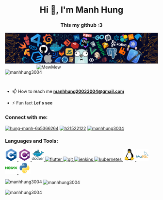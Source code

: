 <h1 align="center">Hi 👋, I'm Manh Hung</h1>
<h3 align="center">This my github :3</h3>
<a target="_blank" rel="noopener noreferrer" href="https://github.com/phearunum/phearunum/blob/main/header.png"><img src="https://github.com/phearunum/phearunum/raw/main/header.png" alt="" style="max-width: 100%;"></a>
<img align= "right" alt="MewMew" Width="400" src="https://orionfoysal.github.io/assets/images/git.gif">

<p align="left"> <img src="https://komarev.com/ghpvc/?username=manhhung3004&label=Profile%20views&color=0e75b6&style=flat" alt="manhhung3004" /> </p>

<p align="left"> <a href="https://twitter.com/" target="blank"><img src="https://img.shields.io/twitter/follow/?logo=twitter&style=for-the-badge" alt="" /></a> </p>

- 📫 How to reach me **manhhung20033004@gmail.com**

- ⚡ Fun fact **Let's see**

<h3 align="left">Connect with me:</h3>
<p align="left">
<a href="https://linkedin.com/in/hung-manh-6a5366264" target="blank"><img align="center" src="https://raw.githubusercontent.com/rahuldkjain/github-profile-readme-generator/master/src/images/icons/Social/linked-in-alt.svg" alt="hung-manh-6a5366264" height="30" width="40" /></a>
<a href="https://www.hackerrank.com/h21522122" target="blank"><img align="center" src="https://raw.githubusercontent.com/rahuldkjain/github-profile-readme-generator/master/src/images/icons/Social/hackerrank.svg" alt="h21522122" height="30" width="40" /></a>
<a href="https://discord.gg/manhhung3004" target="blank"><img align="center" src="https://raw.githubusercontent.com/rahuldkjain/github-profile-readme-generator/master/src/images/icons/Social/discord.svg" alt="manhhung3004" height="30" width="40" /></a>
</p>

<h3 align="left">Languages and Tools:</h3>
<p align="left"> <a href="https://www.w3schools.com/cpp/" target="_blank" rel="noreferrer"> <img src="https://raw.githubusercontent.com/devicons/devicon/master/icons/cplusplus/cplusplus-original.svg" alt="cplusplus" width="40" height="40"/> </a> <a href="https://www.w3schools.com/cs/" target="_blank" rel="noreferrer"> <img src="https://raw.githubusercontent.com/devicons/devicon/master/icons/csharp/csharp-original.svg" alt="csharp" width="40" height="40"/> </a> <a href="https://www.docker.com/" target="_blank" rel="noreferrer"> <img src="https://raw.githubusercontent.com/devicons/devicon/master/icons/docker/docker-original-wordmark.svg" alt="docker" width="40" height="40"/> </a> <a href="https://flutter.dev" target="_blank" rel="noreferrer"> <img src="https://www.vectorlogo.zone/logos/flutterio/flutterio-icon.svg" alt="flutter" width="40" height="40"/> </a> <a href="https://git-scm.com/" target="_blank" rel="noreferrer"> <img src="https://www.vectorlogo.zone/logos/git-scm/git-scm-icon.svg" alt="git" width="40" height="40"/> </a> <a href="https://www.jenkins.io" target="_blank" rel="noreferrer"> <img src="https://www.vectorlogo.zone/logos/jenkins/jenkins-icon.svg" alt="jenkins" width="40" height="40"/> </a> <a href="https://kubernetes.io" target="_blank" rel="noreferrer"> <img src="https://www.vectorlogo.zone/logos/kubernetes/kubernetes-icon.svg" alt="kubernetes" width="40" height="40"/> </a> <a href="https://www.linux.org/" target="_blank" rel="noreferrer"> <img src="https://raw.githubusercontent.com/devicons/devicon/master/icons/linux/linux-original.svg" alt="linux" width="40" height="40"/> </a> <a href="https://www.mysql.com/" target="_blank" rel="noreferrer"> <img src="https://raw.githubusercontent.com/devicons/devicon/master/icons/mysql/mysql-original-wordmark.svg" alt="mysql" width="40" height="40"/> </a> <a href="https://www.nginx.com" target="_blank" rel="noreferrer"> <img src="https://raw.githubusercontent.com/devicons/devicon/master/icons/nginx/nginx-original.svg" alt="nginx" width="40" height="40"/> </a> <a href="https://www.python.org" target="_blank" rel="noreferrer"> <img src="https://raw.githubusercontent.com/devicons/devicon/master/icons/python/python-original.svg" alt="python" width="40" height="40"/> </a> </p>

<p><img align="left" src="https://github-readme-stats.vercel.app/api/top-langs?username=manhhung3004&show_icons=true&locale=en&layout=compact" alt="manhhung3004" /></p>

<p>&nbsp;<img align="center" src="https://github-readme-stats.vercel.app/api?username=manhhung3004&show_icons=true&locale=en" alt="manhhung3004" /></p>

<p><img align="center" src="https://github-readme-streak-stats.herokuapp.com/?user=manhhung3004&" alt="manhhung3004" /></p>
